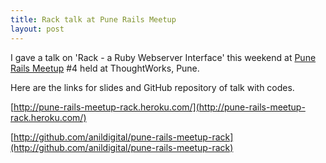 ```yaml
--- 
title: Rack talk at Pune Rails Meetup
layout: post
---
```


I gave a talk on 'Rack - a Ruby Webserver Interface' this weekend at [Pune Rails Meetup](http://www.meetup.com/PuneRailsMeetup/) #4 held at ThoughtWorks, Pune. 

Here are the links for slides and GitHub repository of talk with codes.

[http://pune-rails-meetup-rack.heroku.com/](http://pune-rails-meetup-rack.heroku.com/)

[http://github.com/anildigital/pune-rails-meetup-rack](http://github.com/anildigital/pune-rails-meetup-rack)